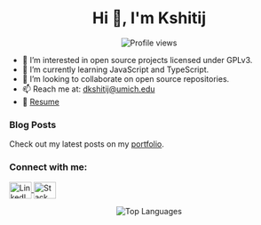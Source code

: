 <h1 align="center">Hi 👋, I'm Kshitij</h1>

<p align="center">
  <img src="https://komarev.com/ghpvc/?username=dkshitij29&label=Profile%20views&color=0e75b6&style=flat" alt="Profile views" />
</p>

- 👀 I’m interested in open source projects licensed under GPLv3.
- 🌱 I’m currently learning JavaScript and TypeScript.
- 💞️ I’m looking to collaborate on open source repositories.
- 📫 Reach me at: [dkshitij@umich.edu](mailto:dkshitij@umich.edu)
- 📄 [Resume](https://portfolio-dkshitij29-181549a0ac72bb7f35f3125b97a892cd746ce9ebcf.gitlab.io/resources/Resume.pdf)

### Blog Posts
Check out my latest posts on my [portfolio](https://kshitij.site).

<h3 align="left">Connect with me:</h3>
<p align="left">
  <a href="https://www.linkedin.com/in/dkshitij29" target="_blank">
    <img align="center" src="https://raw.githubusercontent.com/rahuldkjain/github-profile-readme-generator/master/src/images/icons/Social/linked-in-alt.svg" alt="LinkedIn" height="30" width="40" />
  </a>
  <a href="https://stackoverflow.com/users/dkshitij29" target="_blank">
    <img align="center" src="https://raw.githubusercontent.com/rahuldkjain/github-profile-readme-generator/master/src/images/icons/Social/stack-overflow.svg" alt="Stack Overflow" height="30" width="40" />
  </a>
</p>

<p align="center">
  <img src="https://github-readme-stats.vercel.app/api/top-langs?username=dkshitij29&show_icons=true&locale=en&layout=compact" alt="Top Languages" />
</p>
